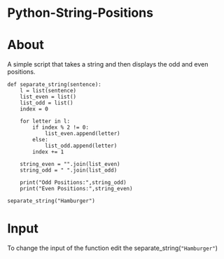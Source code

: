 # Python-String-Positions
# About
A simple script that takes a string and then displays the odd and even positions. 

```
def separate_string(sentence):
    l = list(sentence)
    list_even = list()
    list_odd = list()
    index = 0

    for letter in l:
        if index % 2 != 0:
            list_even.append(letter)
        else:
            list_odd.append(letter)
        index += 1

    string_even = "".join(list_even)
    string_odd = " ".join(list_odd)

    print("Odd Positions:",string_odd)
    print("Even Positions:",string_even)
    
separate_string("Hamburger")
```
# Input
To change the input of the function edit the separate_string(``"Hamburger"``)
